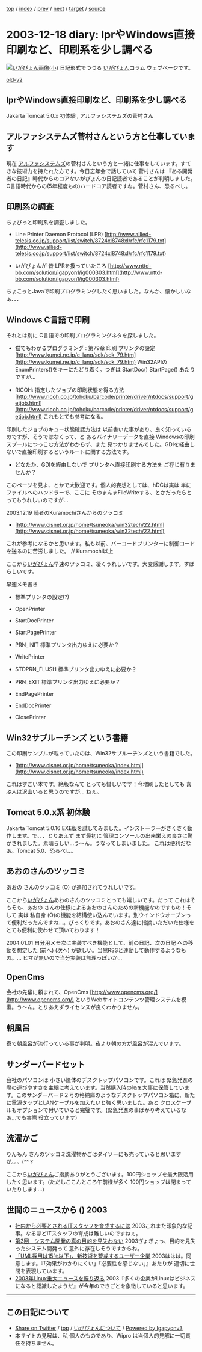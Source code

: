 [top](../index.html) 
 / [index](index.html) 
 / [prev](ig031217.html) 
 / [next](ig031219.html) 
 / [target](http://www.igapyon.jp/igapyon/diary/2003/ig031218.html) 
 / [source](https://github.com/igapyon/diary/blob/master/2003/ig031218.src.md) 

2003-12-18 diary: lprやWindows直接印刷など、印刷系を少し調べる
=====================================================================================================
[![いがぴょん画像(小)](http://www.igapyon.jp/igapyon/diary/images/iga200306s.jpg "いがぴょん")](http://www.igapyon.jp/igapyon/diary/memo/memoigapyon.html) 日記形式でつづる [いがぴょん](http://www.igapyon.jp/igapyon/diary/memo/memoigapyon.html)コラム ウェブページです。

[old-v2](ig031218-orig.html)

## lprやWindows直接印刷など、印刷系を少し調べる

Jakarta Tomcat 5.0.x 初体験 , アルファシステムズの菅村さん


## アルファシステムズ菅村さんという方と仕事しています

現在 [アルファシステムズ](http://www.alpha.co.jp/)の菅村さんという方と一緒に仕事をしています。すてきな技術力を持たれた方です。今日忘年会で話していて 菅村さんは 『ある開発者の日記』時代からのコアないがぴょんの日記読者であることが判明しました。C言語時代からの(5年程度もの)ハードコア読者ですね。菅村さん、恐るべし。

## 印刷系の調査

ちょびっと印刷系を調査しました。

* Line Printer Daemon Protocol (LPR)
  [http://www.allied-telesis.co.jp/support/list/switch/8724xl8748xl/rfc/rfc1179.txt](http://www.allied-telesis.co.jp/support/list/switch/8724xl8748xl/rfc/rfc1179.txt)
  
* いがぴょんが 昔 LPRを扱っていたころ
  [http://www.nttd-bb.com/solution/igapyon1/ig000303.html](http://www.nttd-bb.com/solution/igapyon1/ig000303.html)

ちょこっとJavaで印刷プログラミングしたく思いました。なんか、懐かしいなぁ、、、

## Windows C言語で印刷

それとは別に C言語での印刷プログラミングネタを探しました。

* 猫でもわかるプログラミング : 第79章 印刷 プリンタの設定
  [http://www.kumei.ne.jp/c_lang/sdk/sdk_79.htm](http://www.kumei.ne.jp/c_lang/sdk/sdk_79.htm)
  Win32APIのEnumPrinters()をキーにたどり着く。つぎは StartDoc() StartPage() あたりですが… 
  
* RICOH: 指定したジョブの印刷状態を得る方法
  [http://www.ricoh.co.jp/tohoku/barcode/printer/driver/ntdocs/support/getjob.html](http://www.ricoh.co.jp/tohoku/barcode/printer/driver/ntdocs/support/getjob.html)
  これもとても参考になる。

印刷したジョブのキュー状態確認方法は 以前書いた事があり、良く知っているのですが、そうではなくって、と あるバイナリーデータを直接 Windowsの印刷スプールにつっこむ方法がわからず、また 見つかりませんでした。GDIを経由しないで直接印刷するというルートに関する方法です。

* どなたか、GDIを経由しないで プリンタへ直接印刷する方法を ご存じ有りませんか？

このページを見よ、とかで大歓迎です。個人的妄想としては、hDCは実は 単にファイルへのハンドラーで、ここに そのまんまFileWriteする、とかだったらとってもうれしいのですが…

2003.12.19 読者のKuramochiさんからのツッコミ

* [http://www.cisnet.or.jp/home/tsuneoka/win32tech/22.html](http://www.cisnet.or.jp/home/tsuneoka/win32tech/22.html)

これが参考になるかと思います。私も以前、バーコードプリンターに制御コードを送るのに苦労しました。
// Kuramochi以上

ここから[いがぴょん](http://www.igapyon.jp/igapyon/diary/memo/memoigapyon.html)早速のツッコミ、凄くうれしいです。大変感謝します。すばらしいです。

早速メモ書き

* 標準プリンタの設定(?)
  
* OpenPrinter
  
* StartDocPrinter
  
* StartPagePrinter
  
* PRN_INIT
  標準プリンタ出力ゆえに必要か？
  
* WritePrinter
  
* STDPRN_FLUSH
  標準プリンタ出力ゆえに必要か？
  
* PRN_EXIT
  標準プリンタ出力ゆえに必要か？
  
* EndPagePrinter
  
* EndDocPrinter
  
* ClosePrinter

## Win32サブルーチンズ という書籍

この印刷サンプルが載っていたのは、Win32サブルーチンズという書籍でした。

* [http://www.cisnet.or.jp/home/tsuneoka/index.html](http://www.cisnet.or.jp/home/tsuneoka/index.html)

これはすごい本です。絶版なんて とっても惜しいです！今増刷したとしても 喜ぶ人は沢山いると思うのですが… ねぇ。

## Tomcat 5.0.x系 初体験

Jakarta Tomcat 5.0.16 EXE版を試してみました。インストーラーがさくさく動作します。で、、、とりあえず まず最初に 管理コンソールの出来栄えの良さに驚かされました。素晴らしい…う～ん。うなってしまいました。 これは便利だなぁ。Tomcat 5.0、恐るべし。

## あおのさんのツッコミ

あおの さんのツッコミ
(O) が追加されてうれしいです。

ここから[いがぴょん](http://www.igapyon.jp/igapyon/diary/memo/memoigapyon.html)あおのさんのツッコミとっても嬉しいです。だって これはそもそも、あおの さんの仕様によるあおのさんのための新機能なのですもの！そして 実は 私自身 (O)の機能を結構使い込んでいます。別ウインドウオープンって便利だったんですね…。びっくりです。あおのさん達に指摘いただいた仕様をとても便利に使わせて頂いております！

2004.01.01 自分用メモ次に実装すべき機能として、前の日記、次の日記 への移動を想定した (前へ)
(次へ) が欲しい。当然RSSと連動して動作するようなもの。… ヒマが無いので当分実装は無理っぽいか…

## OpenCms

会社の先輩に頼まれて、OpenCms [http://www.opencms.org/](http://www.opencms.org/) というWebサイトコンテンツ管理システムを模索。う～ん。とりあえずライセンスが良くわかりません。

## 朝風呂

寮で朝風呂が流行っている事が判明。夜より朝の方が風呂が混んでいます。

## サンダーバードセット

会社のパソコンは 小さい筐体のデスクトップパソコンです。これは 緊急発進の際の運びやすさを主眼に考えています。当然購入時の箱を大事に保管しています。このサンダーバード２号の格納庫のようなデスクトップパソコン箱に、新たに電源タップとLANケーブルを加えたいと強く思いました。あと クロスケーブルもオプションで付いていると完璧です。(緊急発進の事ばかり考えているなぁ…でも実際 役立っています)

## 洗濯かご

りんもん さんのツッコミ洗濯物かごはダイソーにも売っていると思いますが。。。(^^ゞ

ここから[いがぴょん](http://www.igapyon.jp/igapyon/diary/memo/memoigapyon.html)ご指摘ありがとうございます。100円ショップを最大限活用したく思います。(ただしここんところ午前様が多く 100円ショップは閉まっていたりします…)

## 世間のニュースから () 2003

* [社内から必要とされるITスタッフを育成するには](http://www.atmarkit.co.jp/fbiz/cinvest/opinion/qa/qa03.html)  2003これまた印象的な記事。なるほどITスタッフの育成は難しいのですねぇ。
* [第3回　システム開発の真の目的を見失わない](http://jibun.atmarkit.co.jp/lskill01/rensai/devgenba03/devgenba01.html)  2003ぎょぎょっ、目的を見失ったシステム開発って 意外に存在しそうですからね。
* [「UML採用は15％以下」、新技術を警戒するユーザー企業](http://www.atmarkit.co.jp/news/200312/17/juas.html)  2003ははは。同意します。『「効果がわかりにくい」「必要性を感じない」』あたりが 適切に世間を表現しています。
* [2003年Linux重大ニュースを振り返る](http://japan.cnet.com/news/ent/story/0,2000047623,20062895,00.htm)  2003『多くの企業がLinuxはビジネスになると認識したようだ』が今年のできごとを象徴していると思います。


----------------------------------------------------------------------------------------------------

## この日記について

* [Share on Twitter](https://twitter.com/intent/tweet?hashtags=igapyon%2Cdiary%2C%E3%81%84%E3%81%8C%E3%81%B4%E3%82%87%E3%82%93&text=lpr%E3%82%84Windows%E7%9B%B4%E6%8E%A5%E5%8D%B0%E5%88%B7%E3%81%AA%E3%81%A9%E3%80%81%E5%8D%B0%E5%88%B7%E7%B3%BB%E3%82%92%E5%B0%91%E3%81%97%E8%AA%BF%E3%81%B9%E3%82%8B&url=http%3A%2F%2Fwww.igapyon.jp%2Figapyon%2Fdiary%2F2003%2Fig031218.html) / [top](../index.html) / [いがぴょんについて](http://www.igapyon.jp/igapyon/diary/memo/memoigapyon.html) / [Powered by Igapyonv3](https://github.com/igapyon/igapyonv3)
* 本サイトの見解は、私 個人のものであり、Wipro は当個人的見解に一切責任を持ちません。 
